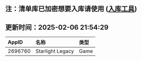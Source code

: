 ## 注：清单库已加密想要入库请使用 ([入库工具](https://github.com/BlankTMing/ManifestAutoUpdate/releases))

## 更新时间：2025-02-06 21:54:29
| AppID | 名称 | 类型  |
| :-------------------- | :----------------------------- | :----------- |
| 2696760 | Starlight Legacy| Game |
